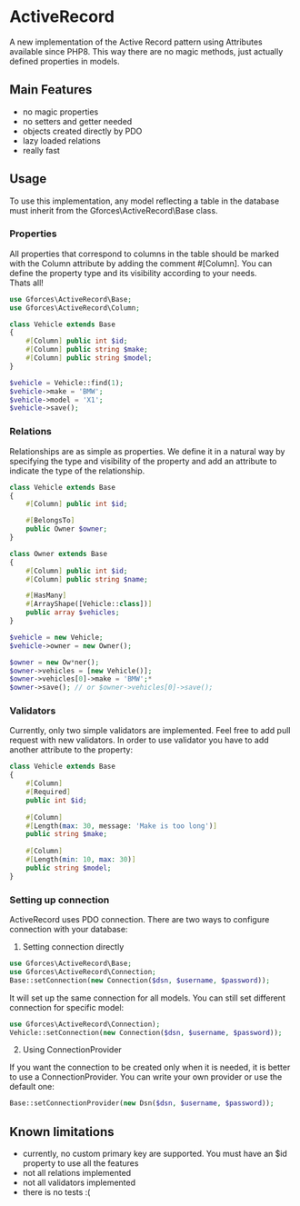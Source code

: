 # ActiveRecord

A new implementation of the Active Record pattern using Attributes available since PHP8. This way there are no magic methods, just actually defined properties in models.

## Main Features

- no magic properties
- no setters and getter needed
- objects created directly by PDO
- lazy loaded relations
- really fast

## Usage

To use this implementation, any model reflecting a table in the database must inherit from the Gforces\ActiveRecord\Base class.

### Properties

All properties that correspond to columns in the table should be marked with the Column attribute by adding the comment #[Column].
You can define the property type and its visibility according to your needs.  
Thats all!
```PHP
use Gforces\ActiveRecord\Base;
use Gforces\ActiveRecord\Column;

class Vehicle extends Base
{
    #[Column] public int $id;
    #[Column] public string $make;
    #[Column] public string $model;
}

$vehicle = Vehicle::find(1);
$vehicle->make = 'BMW';
$vehicle->model = 'X1';
$vehicle->save();
```

### Relations

Relationships are as simple as properties. We define it in a natural way by specifying the type and visibility of the property and add an attribute to indicate the type of the relationship.
```PHP
class Vehicle extends Base
{
    #[Column] public int $id;

    #[BelongsTo]
    public Owner $owner;
}

class Owner extends Base
{
    #[Column] public int $id;
    #[Column] public string $name;

    #[HasMany]
    #[ArrayShape([Vehicle::class])]
    public array $vehicles;
}

$vehicle = new Vehicle;
$vehicle->owner = new Owner();

$owner = new Ow*ner();
$owner->vehicles = [new Vehicle()];
$owner->vehicles[0]->make = 'BMW';*
$owner->save(); // or $owner->vehicles[0]->save(); 
```

### Validators

Currently, only two simple validators are implemented. Feel free to add pull request with new validators.
In order to use validator you have to add another attribute to the property:
```PHP
class Vehicle extends Base
{
    #[Column]
    #[Required]
    public int $id;
    
    #[Column]
    #[Length(max: 30, message: 'Make is too long')]
    public string $make;
    
    #[Column]
    #[Length(min: 10, max: 30)]
    public string $model;
}
```

### Setting up connection

ActiveRecord uses PDO connection. There are two ways to configure connection with your database:
1. Setting connection directly
```PHP
use Gforces\ActiveRecord\Base;
use Gforces\ActiveRecord\Connection;
Base::setConnection(new Connection($dsn, $username, $password));
```
It will set up the same connection for all models. You can still set different connection for specific model:
```PHP
use Gforces\ActiveRecord\Connection);
Vehicle::setConnection(new Connection($dsn, $username, $password));
```
2. Using ConnectionProvider

If you want the connection to be created only when it is needed, it is better to use a ConnectionProvider. You can write your own provider or use the default one:
```PHP
Base::setConnectionProvider(new Dsn($dsn, $username, $password));
```

## Known limitations

- currently, no custom primary key are supported. You must have an $id property to use all the features
- not all relations implemented
- not all validators implemented
- there is no tests :(

